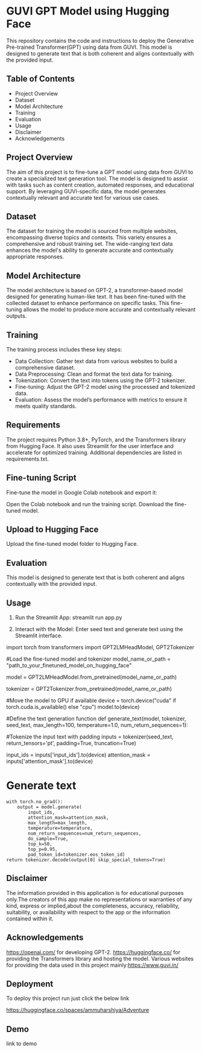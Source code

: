 
# GUVI GPT Model using Hugging Face

This repository contains the code and instructions to deploy the Generative Pre-trained Transformer(GPT) using data from GUVI. This model is designed to generate text that is both coherent and aligns contextually with the provided input.


## Table of Contents 

* Project Overview
* Dataset
* Model Architecture
* Training
* Evaluation
* Usage
* Disclaimer
* Acknowledgements
## Project Overview

The aim of this project is to fine-tune a GPT model using data from GUVI to create a specialized text generation tool. The model is designed to assist with tasks such as content creation, automated responses, and educational support. By leveraging GUVI-specific data, the model generates contextually relevant and accurate text for various use cases.
## Dataset

The dataset for training the model is sourced from multiple websites, encompassing diverse topics and contexts. This variety ensures a comprehensive and robust training set. The wide-ranging text data enhances the model's ability to generate accurate and contextually appropriate responses.
## Model Architecture

The model architecture is based on GPT-2, a transformer-based model designed for generating human-like text. It has been fine-tuned with the collected dataset to enhance performance on specific tasks. This fine-tuning allows the model to produce more accurate and contextually relevant outputs.
## Training


The training process includes these key steps:

* Data Collection: Gather text data from various websites to build a comprehensive dataset.
* Data Preprocessing: Clean and format the text data for training.
* Tokenization: Convert the text into tokens using the GPT-2 tokenizer.
* Fine-tuning: Adjust the GPT-2 model using the processed and tokenized data.
* Evaluation: Assess the model’s performance with metrics to ensure it meets quality standards.
## Requirements

The project requires Python 3.8+, PyTorch, and the Transformers library from Hugging Face. It also uses Streamlit for the user interface and accelerate for optimized training. Additional dependencies are listed in requirements.txt.
## Fine-tuning Script

Fine-tune the model in Google Colab notebook and export it:

Open the Colab notebook and run the training script.
Download the fine-tuned model.
## Upload to Hugging Face

Upload the fine-tuned model folder to Hugging Face.
## Evaluation

This model is designed to generate text that is both coherent and aligns contextually with the provided input.
## Usage

1. Run the Streamlit App: streamlit run app.py

2. Interact with the Model: Enter seed text and generate text using the Streamlit interface.

import torch
from transformers import GPT2LMHeadModel, GPT2Tokenizer

#Load the fine-tuned model and tokenizer
model_name_or_path = "path_to_your_finetuned_model_on_hugging_face"

model = GPT2LMHeadModel.from_pretrained(model_name_or_path)

tokenizer = GPT2Tokenizer.from_pretrained(model_name_or_path)

#Move the model to GPU if available
device = torch.device("cuda" if torch.cuda.is_available() else "cpu")
model.to(device)

#Define the text generation function
def generate_text(model, tokenizer, seed_text, max_length=100, temperature=1.0, num_return_sequences=1):

#Tokenize the input text with padding
inputs = tokenizer(seed_text, return_tensors='pt', padding=True, truncation=True)

input_ids = inputs['input_ids'].to(device)
attention_mask = inputs['attention_mask'].to(device)
    
# Generate text
    with torch.no_grad():
        output = model.generate(
            input_ids,
            attention_mask=attention_mask,
            max_length=max_length,
            temperature=temperature,
            num_return_sequences=num_return_sequences,
            do_sample=True,
            top_k=50,
            top_p=0.95,
            pad_token_id=tokenizer.eos_token_id)
    return tokenizer.decode(output[0] skip_special_tokens=True)
## Disclaimer

The information provided in this application is for educational purposes only.The creators of this app make no representations or warranties of any kind, express or implied,about the completeness, accuracy, reliability, suitability, or availability with respect to the app or the information contained within it.
## Acknowledgements

https://openai.com/ for developing GPT-2. https://huggingface.co/ for providing the Transformers library and hosting the model. Various websites for providing the data used in this project mainly:https://www.guvi.in/
## Deployment

To deploy this project run just click the below link

https://huggingface.co/spaces/ammuharshiya/Adventure
## Demo

link to demo